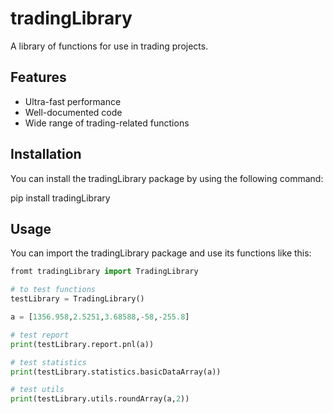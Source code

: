 # tradingLibrary

A library of functions for use in trading projects.

## Features
- Ultra-fast performance
- Well-documented code
- Wide range of trading-related functions

## Installation

You can install the tradingLibrary package by using the following command:

  pip install tradingLibrary
  

## Usage

You can import the tradingLibrary package and use its functions like this:
```python
fromt tradingLibrary import TradingLibrary

# to test functions
testLibrary = TradingLibrary()

a = [1356.958,2.5251,3.68588,-58,-255.8]

# test report
print(testLibrary.report.pnl(a))

# test statistics
print(testLibrary.statistics.basicDataArray(a))

# test utils
print(testLibrary.utils.roundArray(a,2))



